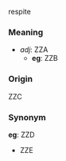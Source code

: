 respite
### Meaning
+ _adj_: ZZA
    + __eg__: ZZB

### Origin

ZZC

### Synonym

__eg__: ZZD

+ ZZE


